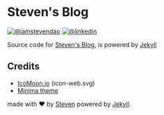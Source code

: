 # Steven's Blog
[![@iamstevendao](https://img.shields.io/badge/twitter-@iamstevendao-blue.svg)](https://twitter.com/iamstevendao) [![@linkedin](https://img.shields.io/badge/LinkedIn-@iamstevendao-blue.svg)](https://www.linkedin.com/in/steven-dao-b9a065127/)  

Source code for [Steven's Blog](https://iamstevendao.github.io/blog/), is powered by [Jekyll](https://github.com/jekyll/jekyll)


## Credits
- [IcoMoon.io](https://icomoon.io/) (icon-web.svg)
- [Minima theme](https://github.com/jekyll/minima)

made with &#x2764; by [Steven](https://github.com/iamstevendao) powered by [Jekyll](https://github.com/jekyll/jekyll).